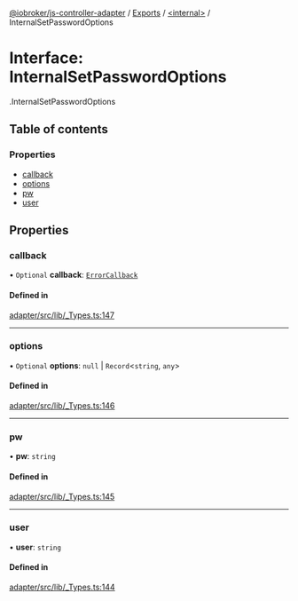 [@iobroker/js-controller-adapter](../README.md) / [Exports](../modules.md) / [<internal\>](../modules/internal_.md) / InternalSetPasswordOptions

# Interface: InternalSetPasswordOptions

[<internal>](../modules/internal_.md).InternalSetPasswordOptions

## Table of contents

### Properties

- [callback](internal_.InternalSetPasswordOptions.md#callback)
- [options](internal_.InternalSetPasswordOptions.md#options)
- [pw](internal_.InternalSetPasswordOptions.md#pw)
- [user](internal_.InternalSetPasswordOptions.md#user)

## Properties

### callback

• `Optional` **callback**: [`ErrorCallback`](../modules/internal_.md#errorcallback)

#### Defined in

[adapter/src/lib/_Types.ts:147](https://github.com/ioBroker/ioBroker.js-controller/blob/33bf0c0e/packages/adapter/src/lib/_Types.ts#L147)

___

### options

• `Optional` **options**: ``null`` \| `Record`<`string`, `any`\>

#### Defined in

[adapter/src/lib/_Types.ts:146](https://github.com/ioBroker/ioBroker.js-controller/blob/33bf0c0e/packages/adapter/src/lib/_Types.ts#L146)

___

### pw

• **pw**: `string`

#### Defined in

[adapter/src/lib/_Types.ts:145](https://github.com/ioBroker/ioBroker.js-controller/blob/33bf0c0e/packages/adapter/src/lib/_Types.ts#L145)

___

### user

• **user**: `string`

#### Defined in

[adapter/src/lib/_Types.ts:144](https://github.com/ioBroker/ioBroker.js-controller/blob/33bf0c0e/packages/adapter/src/lib/_Types.ts#L144)

